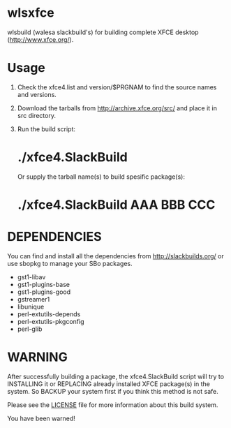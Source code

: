 wlsxfce
=======

wlsbuild (walesa slackbuild's) for building complete XFCE desktop (http://www.xfce.org/).

Usage
=======

1. Check the xfce4.list and version/$PRGNAM to find the source names and versions.
2. Download the tarballs from http://archive.xfce.org/src/ and place it in src directory.
3. Run the build script:
     
     # ./xfce4.SlackBuild
   
   Or supply the tarball name(s) to build spesific package(s):
     
     # ./xfce4.SlackBuild AAA BBB CCC

DEPENDENCIES
=======

You can find and install all the dependencies from http://slackbuilds.org/
or use sbopkg to manage your SBo packages.

* gst1-libav
* gst1-plugins-base
* gst1-plugins-good
* gstreamer1
* libunique
* perl-extutils-depends
* perl-extutils-pkgconfig
* perl-glib

WARNING
=======

After successfully building a package, the xfce4.SlackBuild script will try to INSTALLING it
or REPLACING already installed XFCE package(s) in the system. So BACKUP your system first
if you think this method is not safe.

Please see the <a href="LICENSE">LICENSE</a> file for more information about this build system.

You have been warned!
